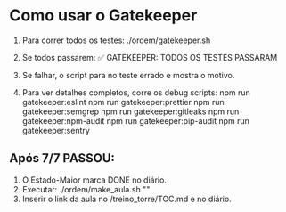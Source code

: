 # Como usar o Gatekeeper

1. Para correr todos os testes:
   ./ordem/gatekeeper.sh

2. Se todos passarem:
   ✅ GATEKEEPER: TODOS OS TESTES PASSARAM

3. Se falhar, o script para no teste errado e mostra o motivo.

4. Para ver detalhes completos, corre os debug scripts:
   npm run gatekeeper:eslint
   npm run gatekeeper:prettier
   npm run gatekeeper:semgrep
   npm run gatekeeper:gitleaks
   npm run gatekeeper:npm-audit
   npm run gatekeeper:pip-audit
   npm run gatekeeper:sentry

## Após 7/7 PASSOU:

1. O Estado-Maior marca DONE no diário.
2. Executar:
   ./ordem/make_aula.sh <ID> <Mxx> <Eyy> <Tzzz> <slug> "<tags>"
3. Inserir o link da aula no /treino_torre/TOC.md e no diário.
